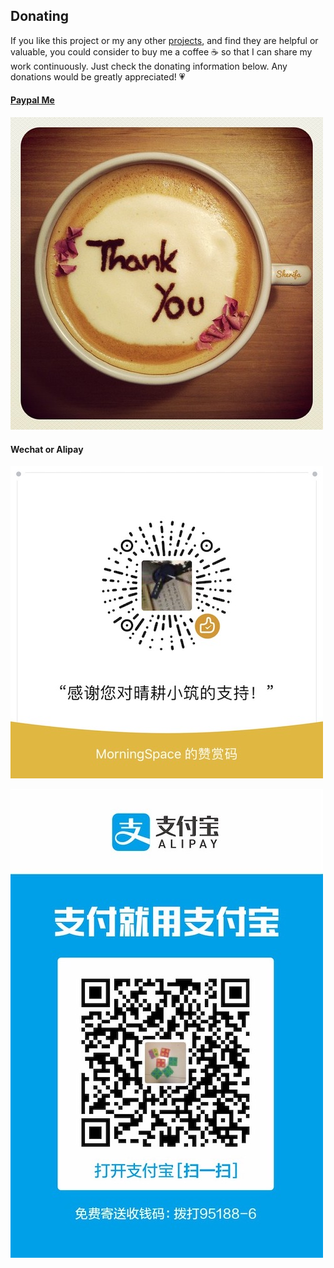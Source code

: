 ## Donating

If you like this project or my any other [projects](https://github.com/morningspace), and find they are helpful or valuable, you could consider to buy me a coffee ☕️ so that I can share my work continuously. Just check the donating information below. Any donations would be greatly appreciated! 💗

#### [Paypal Me](https://www.paypal.me/morningspace)

![](assets/ThankYouCoffee.jpg)

#### Wechat or Alipay

![](assets/donate-wechat.jpg)

![](assets/donate-alipay.jpg)
